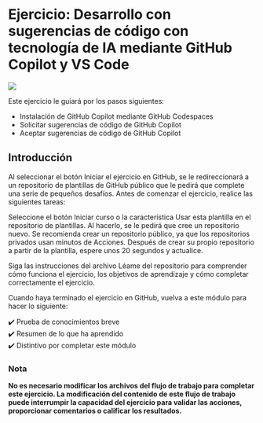 # Ejercicio: Desarrollo con sugerencias de código con tecnología de IA mediante GitHub Copilot y VS Code

<img src="https://learn.microsoft.com/es-mx/training/github/introduction-to-github-copilot/media/gh-copilot.png">

Este ejercicio le guiará por los pasos siguientes:

-   Instalación de GitHub Copilot mediante GitHub Codespaces
-   Solicitar sugerencias de código de GitHub Copilot
-   Aceptar sugerencias de código de GitHub Copilot

## Introducción

Al seleccionar el botón Iniciar el ejercicio en GitHub, se le redireccionará a un repositorio de plantillas de GitHub público que le pedirá que complete una serie de pequeños desafíos. Antes de comenzar el ejercicio, realice las siguientes tareas:

Seleccione el botón Iniciar curso o la característica Usar esta plantilla en el repositorio de plantillas. Al hacerlo, se le pedirá que cree un repositorio nuevo. Se recomienda crear un repositorio público, ya que los repositorios privados usan minutos de Acciones. Después de crear su propio repositorio a partir de la plantilla, espere unos 20 segundos y actualice.

Siga las instrucciones del archivo Léame del repositorio para comprender cómo funciona el ejercicio, los objetivos de aprendizaje y cómo completar correctamente el ejercicio.

Cuando haya terminado el ejercicio en GitHub, vuelva a este módulo para hacer lo siguiente:

✔️ Prueba de conocimientos breve <br/>
✔️ Resumen de lo que ha aprendido <br/>
✔️ Distintivo por completar este módulo

### **Nota**

**No es necesario modificar los archivos del flujo de trabajo para completar este ejercicio. La modificación del contenido de este flujo de trabajo puede interrumpir la capacidad del ejercicio para validar las acciones, proporcionar comentarios o calificar los resultados.**
